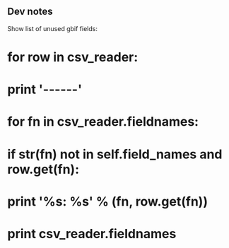## Dev notes

Show list of unused gbif fields:





# for row in csv_reader:
#     print '------'
#     for fn in csv_reader.fieldnames:
#         if str(fn) not in self.field_names and row.get(fn):
#             print '%s: %s' % (fn, row.get(fn))


# print csv_reader.fieldnames
